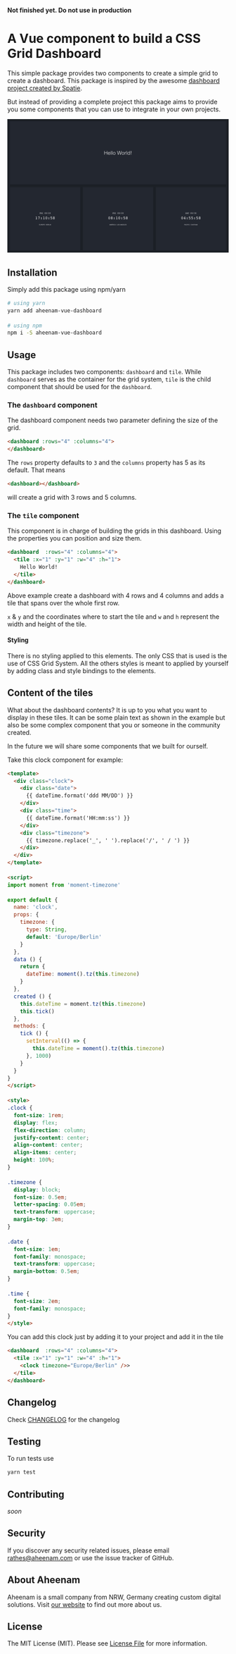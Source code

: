 **Not finished yet. Do not use in production**

A Vue component to build a CSS Grid Dashboard
===
This simple package provides two components to create a simple grid to create a dashboard. This package is inspired by the awesome [dashboard project created by Spatie](https://github.com/spatie/dashboard.spatie.be).

But instead of providing a complete project this package aims to provide you some components that you can use to integrate in your own projects.

![The Dashboard](docs/dashboard.png)

Installation
---

Simply add this package using npm/yarn

```bash
# using yarn
yarn add aheenam-vue-dashboard

# using npm
npm i -S aheenam-vue-dashboard
```

Usage
---

This package includes two components: `dashboard` and `tile`. While `dashboard` serves as the container for the grid system, `tile` is the child component that should be used for the `dashboard`.

### The `dashboard` component

The dashboard component needs two parameter defining the size of the grid.

```html
<dashboard :rows="4" :columns="4">
</dashboard>
```

The `rows` property defaults to `3` and the `columns` property has 5 as its default. That means

```html
<dashboard></dashboard>
```

will create a grid with 3 rows and 5 columns.

### The `tile` component

This component is in charge of building the grids in this dashboard. Using the properties you can position and size them.

```html
<dashboard  :rows="4" :columns="4">
  <tile :x="1" :y="1" :w="4" :h="1">
    Hello World!
  </tile>
</dashboard>
```

Above example create a dashboard with 4 rows and 4 columns and adds a tile that spans over the whole first row.

`x` & `y` and the coordinates where to start the tile and `w` and `h` represent the width and height of the tile.

#### Styling

There is no styling applied to this elements. The only CSS that is used is the use of CSS Grid System. All the others styles is meant to applied by yourself by adding class and style bindings to the elements.

## Content of the tiles

What about the dashboard contents? It is up to you what you want to display in these tiles. It can be some plain text as shown in the example but also be some complex component that you or someone in the community created.

In the future we will share some components that we built for ourself.

Take this clock component for example:

```html
<template>
  <div class="clock">
    <div class="date">
      {{ dateTime.format('ddd MM/DD') }}
    </div>
    <div class="time">
      {{ dateTime.format('HH:mm:ss') }}
    </div>
    <div class="timezone">
      {{ timezone.replace('_', ' ').replace('/', ' / ') }}
    </div>
  </div>
</template>

<script>
import moment from 'moment-timezone'

export default {
  name: 'clock',
  props: {
    timezone: {
      type: String,
      default: 'Europe/Berlin'
    }
  },
  data () {
    return {
      dateTime: moment().tz(this.timezone)
    }
  },
  created () {
    this.dateTime = moment.tz(this.timezone)
    this.tick()
  },
  methods: {
    tick () {
      setInterval(() => {
        this.dateTime = moment().tz(this.timezone)
      }, 1000)
    }
  }
}
</script>

<style>
.clock {
  font-size: 1rem;
  display: flex;
  flex-direction: column;
  justify-content: center;
  align-content: center;
  align-items: center;
  height: 100%;
}

.timezone {
  display: block;
  font-size: 0.5em;
  letter-spacing: 0.05em;
  text-transform: uppercase;
  margin-top: 3em;
}

.date {
  font-size: 1em;
  font-family: monospace;
  text-transform: uppercase;
  margin-bottom: 0.5em;
}

.time {
  font-size: 2em;
  font-family: monospace;
}
</style>

```

You can add this clock just by adding it to your project and add it in the tile

```html
<dashboard  :rows="4" :columns="4">
  <tile :x="1" :y="1" :w="4" :h="1">
    <clock timezone="Europe/Berlin" />>
  </tile>
</dashboard>
```

Changelog
---
Check [CHANGELOG](CHANGELOG.md) for the changelog

Testing
---
To run tests use

```bash
yarn test
```
    
Contributing
---
*soon*

Security
---
If you discover any security related issues, please email rathes@aheenam.com or use the issue tracker of GitHub.

About Aheenam
---
Aheenam is a small company from NRW, Germany creating custom digital solutions. Visit 
[our website](https://aheenam.com) to find out more about us.

License
---
The MIT License (MIT). Please see [License File](https://github.com/Aheenam/laravel-translatable/blob/master/LICENSE) for more information.
